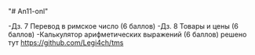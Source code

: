 "# An11-onl" 

-Дз. 7 Перевод в римское число (6 баллов)
-Дз. 8 Товары и цены (6 баллов)
-Калькулятор арифметических выражений (6 баллов) решено тут https://github.com/Legi4ch/tms
